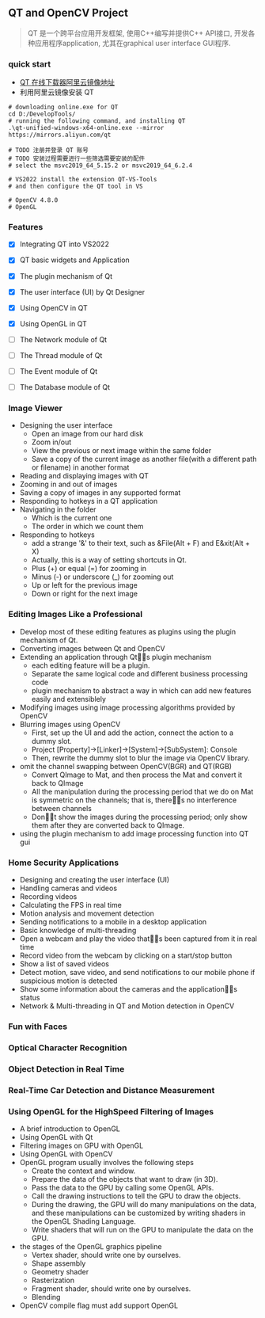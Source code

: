﻿## QT and OpenCV Project

> QT 是一个跨平台应用开发框架, 使用C++编写并提供C++ API接口, 开发各种应用程序application, 尤其在graphical user interface GUI程序.

### quick start
- [QT 在线下载器阿里云镜像地址](https://developer.aliyun.com/mirror/qt)
- 利用阿里云镜像安装 QT

```shell
# downloading online.exe for QT
cd D:/DevelopTools/
# running the following command, and installing QT
.\qt-unified-windows-x64-online.exe --mirror https://mirrors.aliyun.com/qt

# TODO 注册并登录 QT 账号
# TODO 安装过程需要进行一些筛选需要安装的配件
# select the msvc2019_64_5.15.2 or msvc2019_64_6.2.4

# VS2022 install the extension QT-VS-Tools
# and then configure the QT tool in VS

# OpenCV 4.8.0
# OpenGL
```

### **Features**
- [x] Integrating QT into VS2022
- [x] QT basic widgets and Application
- [x] The plugin mechanism of Qt
- [x] The user interface (UI) by Qt Designer
- [x] Using OpenCV in QT
- [x] Using OpenGL in QT
- [ ] The Network module of Qt
- [ ] The Thread module of Qt
- [ ] The Event module of Qt
- [ ] The Database module of Qt


### Image Viewer
- Designing the user interface
    * Open an image from our hard disk 
    * Zoom in/out
    * View the previous or next image within the same folder
    * Save a copy of the current image as another file(with a different path or filename) in another format
- Reading and displaying images with QT
- Zooming in and out of images
- Saving a copy of images in any supported format
- Responding to hotkeys in a QT application
- Navigating in the folder
    * Which is the current one
    * The order in which we count them
- Responding to hotkeys
    * add a strange '&' to their text, such as &File(Alt + F) and E&xit(Alt + X)
    * Actually, this is a way of setting shortcuts in Qt.
    * Plus (+) or equal (=) for zooming in
    * Minus (-) or underscore (_) for zooming out
    * Up or left for the previous image
    * Down or right for the next image

### Editing Images Like a Professional
- Develop most of these editing features as plugins using the plugin mechanism of Qt.
- Converting images between Qt and OpenCV
- Extending an application through Qts plugin mechanism
    * each editing feature will be a plugin. 
    * Separate the same logical code and different business processing code
    * plugin mechanism to abstract a way in which can add new features easily and extensiblely
- Modifying images using image processing algorithms provided by OpenCV
- Blurring images using OpenCV
    * First, set up the UI and add the action, connect the action to a dummy slot.
    * Project [Property]->[Linker]->[System]->[SubSystem]: Console
    * Then, rewrite the dummy slot to blur the image via OpenCV library.
- omit the channel swapping between OpenCV(BGR) and QT(RGB)
    * Convert QImage to Mat, and then process the Mat and convert it back to QImage
    * All the manipulation during the processing period that we do on Mat is symmetric on the channels; that is, theres no interference between channels
    * Dont show the images during the processing period; only show them after they are converted back to QImage.
- using the plugin mechanism to add image processing function into QT gui

### Home Security Applications
- Designing and creating the user interface (UI)
- Handling cameras and videos
- Recording videos
- Calculating the FPS in real time
- Motion analysis and movement detection
- Sending notifications to a mobile in a desktop application
- Basic knowledge of multi-threading 
- Open a webcam and play the video thats been captured from it in real time
- Record video from the webcam by clicking on a start/stop button
- Show a list of saved videos
- Detect motion, save video, and send notifications to our mobile phone if suspicious motion is detected
- Show some information about the cameras and the applications status
- Network & Multi-threading in QT and Motion detection in OpenCV

### Fun with Faces

### Optical Character Recognition

### Object Detection in Real Time

### Real-Time Car Detection and Distance Measurement

### Using OpenGL for the HighSpeed Filtering of Images
- A brief introduction to OpenGL
- Using OpenGL with Qt
- Filtering images on GPU with OpenGL
- Using OpenGL with OpenCV
- OpenGL program usually involves the following steps
    * Create the context and window.
    * Prepare the data of the objects that want to draw (in 3D).
    * Pass the data to the GPU by calling some OpenGL APIs.
    * Call the drawing instructions to tell the GPU to draw the objects.
    * During the drawing, the GPU will do many manipulations on the data, and these manipulations can be customized by writing shaders in the OpenGL Shading Language.
    * Write shaders that will run on the GPU to manipulate the data on the GPU.
- the stages of the OpenGL graphics pipeline
    * Vertex shader, should write one by ourselves.
    * Shape assembly
    * Geometry shader
    * Rasterization
    * Fragment shader, should write one by ourselves.
    * Blending
- OpenCV compile flag must add support OpenGL


